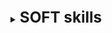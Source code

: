 [//]: # (SOFT skills)

<details>
    <summary>
        <b><big><big><big>
            SOFT skills
        </big></big></big></b>
    </summary>

[//]: # (Software development process)
<br>
<details>
<summary>
    <b><big><big><big>
         Software development process 
    </big></big></big></b>
</summary>

- Что такое Software development process (SDP/SDLC)
- Шаги SDLC
    - 1. Анализ и планирование
    - 2. Требования
    - 3. Дизайн и прототипирование
    - 4. Разработка программного обеспечения
    - 5. Тестирование
    - 6. Развертывание
    - 7. Обслуживание и обновления
- Лучшие практики SDP
    - Waterfall
    - Agile и Scrum
    - Incremental and Iterative
    - V-Shaped
    - Spiral Model
- Code review
- Эстимации
    - Виды эстимации задач
        - T-Shirt Sizes (Размеры футболки)
        - Planning Poker (Покера планирования)
        - Bucket System (Система "ведерок")
        - Dot-voting (Голосование по точкам)
        - Maximum Size or Less (Разделение до максимального размера или меньше)
        - Big/Small/Uncertain (Большой/Малый/Неопределенный)
        - Ordering Rule (Выстраивание порядка)
- Работа в команде в разработке программного обеспечения

- Среды разработки
- CI/CD
    - CI
    - CD
- Тулы для CI/CD

</details>

[//]: # (EngX Bootcamp)
<br>
<details>
<summary>
    <b><big><big><big>
         EngX Bootcamp
    </big></big></big></b>
</summary>

- Что такое EngX Bootcamp
- Engineering Culture
- Продолжительность цикла разработки
- Жизненный цикл релиза
- Доставка конечного продукта
- Стратегии ветвления
- Антипаттерны ветвления
- Контроль качества кода
- Категории качества кода
    - Почему это важно
- Стандарты кода
- Code Review
- Качество продукта

</details>

</details>